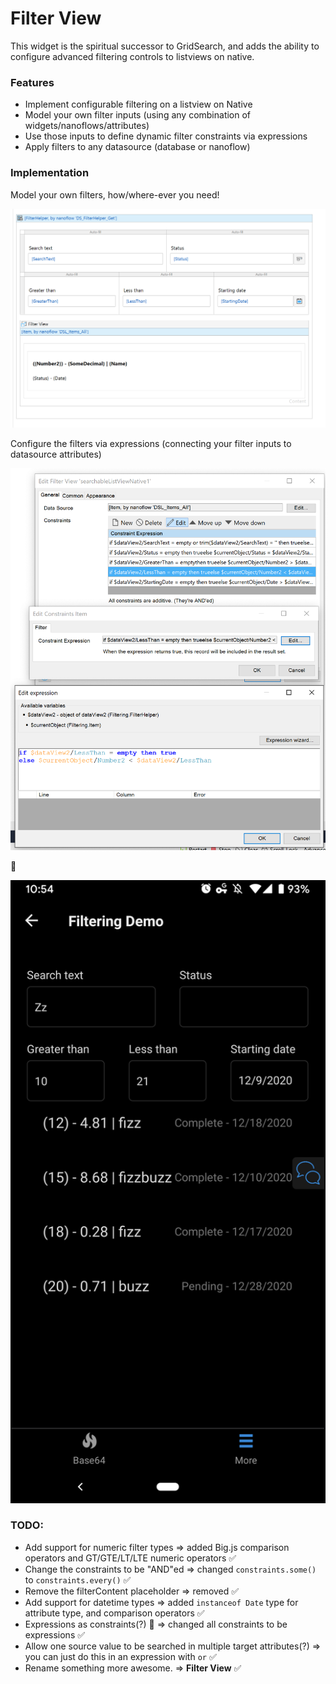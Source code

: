 # Filter View

This widget is the spiritual successor to GridSearch, and adds the ability to configure advanced filtering controls to listviews on native.

### Features

-   Implement configurable filtering on a listview on Native
-   Model your own filter inputs (using any combination of widgets/nanoflows/attributes)
-   Use those inputs to define dynamic filter constraints via expressions
-   Apply filters to any datasource (database or nanoflow)

### Implementation

Model your own filters, how/where-ever you need!

![image-20201209104841662](README.assets/image-20201209104841662.png)

Configure the filters via expressions (connecting your filter inputs to datasource attributes)

![image-20201209105028733](README.assets/image-20201209105028733.png)

:tada:

![image-20201209105522954](README.assets/image-20201209105522954.png)

### TODO:

-   Add support for numeric filter types => added Big.js comparison operators and GT/GTE/LT/LTE numeric operators ✅
-   Change the constraints to be "AND"ed => changed `constraints.some()` to `constraints.every()` ✅
-   Remove the filterContent placeholder => removed ✅
-   Add support for datetime types => added `instanceof Date` type for attribute type, and comparison operators ✅
-   Expressions as constraints(?) 🤯 => changed all constraints to be expressions ✅
-   Allow one source value to be searched in multiple target attributes(?) => you can just do this in an expression with
    `or` ✅
-   Rename something more awesome. => **Filter View** ✅
